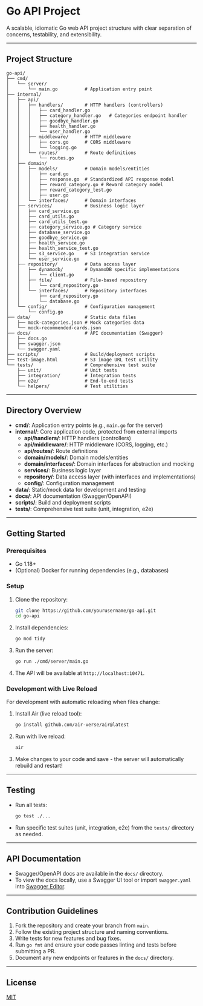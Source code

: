 # Go API Project

A scalable, idiomatic Go web API project structure with clear separation of concerns, testability, and extensibility.

---

## Project Structure

```
go-api/
├── cmd/
│   └── server/
│       └── main.go          # Application entry point
├── internal/
│   ├── api/
│   │   ├── handlers/        # HTTP handlers (controllers)
│   │   │   ├── card_handler.go
│   │   │   ├── category_handler.go   # Categories endpoint handler
│   │   │   ├── goodbye_handler.go
│   │   │   ├── health_handler.go
│   │   │   └── user_handler.go
│   │   ├── middleware/      # HTTP middleware
│   │   │   ├── cors.go      # CORS middleware
│   │   │   └── logging.go
│   │   └── routes/          # Route definitions
│   │       └── routes.go
│   ├── domain/
│   │   ├── models/          # Domain models/entities
│   │   │   ├── card.go
│   │   │   ├── response.go  # Standardized API response model
│   │   │   ├── reward_category.go # Reward category model
│   │   │   ├── reward_category_test.go
│   │   │   ├── user.go
│   │   └── interfaces/      # Domain interfaces
│   ├── services/            # Business logic layer
│   │   ├── card_service.go
│   │   ├── card_utils.go
│   │   ├── card_utils_test.go
│   │   ├── category_service.go # Category service
│   │   ├── database_service.go
│   │   ├── goodbye_service.go
│   │   ├── health_service.go
│   │   ├── health_service_test.go
│   │   ├── s3_service.go    # S3 integration service
│   │   └── user_service.go
│   ├── repository/          # Data access layer
│   │   ├── dynamodb/        # DynamoDB specific implementations
│   │   │   └── client.go
│   │   ├── file/            # File-based repository
│   │   │   └── card_repository.go
│   │   └── interfaces/      # Repository interfaces
│   │       ├── card_repository.go
│   │       └── database.go
│   └── config/              # Configuration management
│       └── config.go
├── data/                    # Static data files
│   ├── mock-categories.json # Mock categories data
│   └── mock-recommended-cards.json
├── docs/                    # API documentation (Swagger)
│   ├── docs.go
│   ├── swagger.json
│   └── swagger.yaml
├── scripts/                 # Build/deployment scripts
├── test-image.html          # S3 image URL test utility
└── tests/                   # Comprehensive test suite
    ├── unit/                # Unit tests
    ├── integration/         # Integration tests
    ├── e2e/                 # End-to-end tests
    └── helpers/             # Test utilities
```

---

## Directory Overview

- **cmd/**: Application entry points (e.g., `main.go` for the server)
- **internal/**: Core application code, protected from external imports
  - **api/handlers/**: HTTP handlers (controllers)
  - **api/middleware/**: HTTP middleware (CORS, logging, etc.)
  - **api/routes/**: Route definitions
  - **domain/models/**: Domain models/entities
  - **domain/interfaces/**: Domain interfaces for abstraction and mocking
  - **services/**: Business logic layer
  - **repository/**: Data access layer (with interfaces and implementations)
  - **config/**: Configuration management
- **data/**: Static/mock data for development and testing
- **docs/**: API documentation (Swagger/OpenAPI)
- **scripts/**: Build and deployment scripts
- **tests/**: Comprehensive test suite (unit, integration, e2e)

---

## Getting Started

### Prerequisites

- Go 1.18+
- (Optional) Docker for running dependencies (e.g., databases)

### Setup

1. Clone the repository:
   ```sh
   git clone https://github.com/yourusername/go-api.git
   cd go-api
   ```
2. Install dependencies:
   ```sh
   go mod tidy
   ```
3. Run the server:
   ```sh
   go run ./cmd/server/main.go
   ```
4. The API will be available at `http://localhost:10471`.

### Development with Live Reload

For development with automatic reloading when files change:

1. Install Air (live reload tool):

   ```sh
   go install github.com/air-verse/air@latest
   ```

2. Run with live reload:

   ```sh
   air
   ```

3. Make changes to your code and save - the server will automatically rebuild and restart!

---

## Testing

- Run all tests:
  ```sh
  go test ./...
  ```
- Run specific test suites (unit, integration, e2e) from the `tests/` directory as needed.

---

## API Documentation

- Swagger/OpenAPI docs are available in the `docs/` directory.
- To view the docs locally, use a Swagger UI tool or import `swagger.yaml` into [Swagger Editor](https://editor.swagger.io/).

---

## Contribution Guidelines

1. Fork the repository and create your branch from `main`.
2. Follow the existing project structure and naming conventions.
3. Write tests for new features and bug fixes.
4. Run `go fmt` and ensure your code passes linting and tests before submitting a PR.
5. Document any new endpoints or features in the `docs/` directory.

---

## License

[MIT](LICENSE)
